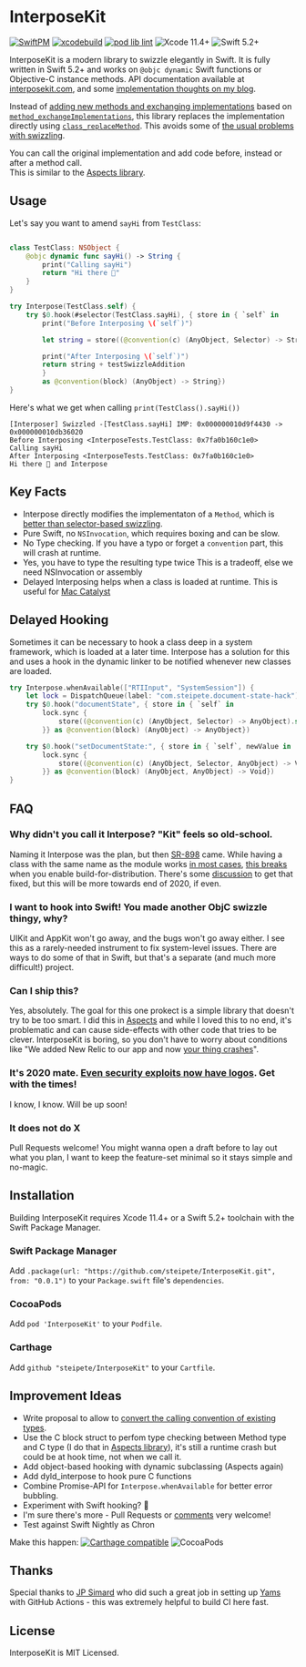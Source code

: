 # InterposeKit

[![SwiftPM](https://github.com/steipete/InterposeKit/workflows/SwiftPM/badge.svg)](https://github.com/jsteipete/InterposeKit/actions?query=workflow%3ASwiftPM)
[![xcodebuild](https://github.com/steipete/InterposeKit/workflows/xcodebuild/badge.svg)](https://github.com/steipete/InterposeKit/actions?query=workflow%3Axcodebuild)
[![pod lib lint](https://github.com/steipete/InterposeKit/workflows/pod%20lib%20lint/badge.svg)](https://github.com/steipete/InterposeKit/actions?query=workflow%3A%22pod+lib+lint%22)
![Xcode 11.4+](https://img.shields.io/badge/Xcode-11.4%2B-blue.svg)
![Swift 5.2+](https://img.shields.io/badge/Swift-5.2%2B-orange.svg)
<!--
[![codecov](https://codecov.io/gh/steipete/InterposeKit/branch/master/graph/badge.svg)](https://codecov.io/gh/steipete/InterposeKit) -->

InterposeKit is a modern library to swizzle elegantly in Swift. It is fully written in Swift 5.2+ and works on `@objc dynamic` Swift functions or Objective-C instance methods. API documentation available at [interposekit.com](http://interposekit.com/), and some [implementation thoughts on my blog](https://steipete.com/posts/interposekit/).

Instead of [adding new methods and exchanging implementations](https://nshipster.com/method-swizzling/) based on [`method_exchangeImplementations`](https://developer.apple.com/documentation/objectivec/1418769-method_exchangeimplementations), this library replaces the implementation directly using [`class_replaceMethod`](https://developer.apple.com/documentation/objectivec/1418677-class_replacemethod). This avoids some of [the usual problems with swizzling](https://pspdfkit.com/blog/2019/swizzling-in-swift/).

You can call the original implementation and add code before, instead or after a method call.  
This is similar to the [Aspects library](https://github.com/steipete/Aspects).

## Usage

Let's say you want to amend `sayHi` from `TestClass`:

```swift

class TestClass: NSObject {
    @objc dynamic func sayHi() -> String {
        print("Calling sayHi")
        return "Hi there 👋"
    }
}

try Interpose(TestClass.self) {
    try $0.hook(#selector(TestClass.sayHi), { store in { `self` in
        print("Before Interposing \(`self`)")

        let string = store((@convention(c) (AnyObject, Selector) -> String).self)(`self`, store.selector)

        print("After Interposing \(`self`)")
        return string + testSwizzleAddition
        }
        as @convention(block) (AnyObject) -> String})
}
```

Here's what we get when calling `print(TestClass().sayHi())` 
```
[Interposer] Swizzled -[TestClass.sayHi] IMP: 0x000000010d9f4430 -> 0x000000010db36020
Before Interposing <InterposeTests.TestClass: 0x7fa0b160c1e0>
Calling sayHi
After Interposing <InterposeTests.TestClass: 0x7fa0b160c1e0>
Hi there 👋 and Interpose
```

## Key Facts

- Interpose directly modifies the implementaton of a `Method`, which is [better than selector-based swizzling]((https://pspdfkit.com/blog/2019/swizzling-in-swift/)).
- Pure Swift, no `NSInvocation`, which requires boxing and can be slow.
- No Type checking. If you have a typo or forget a `convention` part, this will crash at runtime.
- Yes, you have to type the resulting type twice This is a tradeoff, else we need NSInvocation or assembly 
- Delayed Interposing helps when a class is loaded at runtime. This is useful for [Mac Catalyst](https://steipete.com/posts/mac-catalyst-crash-hunt/)

## Delayed Hooking

Sometimes it can be necessary to hook a class deep in a system framework, which is loaded at a later time. Interpose has a solution for this and uses a hook in the dynamic linker to be notified whenever new classes are loaded.

```swift
try Interpose.whenAvailable(["RTIInput", "SystemSession"]) {
    let lock = DispatchQueue(label: "com.steipete.document-state-hack")
    try $0.hook("documentState", { store in { `self` in
        lock.sync {
            store((@convention(c) (AnyObject, Selector) -> AnyObject).self)(`self`, store.selector)
        }} as @convention(block) (AnyObject) -> AnyObject})

    try $0.hook("setDocumentState:", { store in { `self`, newValue in
        lock.sync {
            store((@convention(c) (AnyObject, Selector, AnyObject) -> Void).self)(`self`, store.selector, newValue)
        }} as @convention(block) (AnyObject, AnyObject) -> Void})
}
```

## FAQ

### Why didn't you call it Interpose? "Kit" feels so old-school.
Naming it Interpose was the plan, but then [SR-898](https://bugs.swift.org/browse/SR-898) came. While having a class with the same name as the module works [in most cases](https://forums.swift.org/t/frameworkname-is-not-a-member-type-of-frameworkname-errors-inside-swiftinterface/28962), [this breaks](https://twitter.com/BalestraPatrick/status/1260928023357878273) when you enable build-for-distribution. There's some [discussion](https://forums.swift.org/t/pitch-fully-qualified-name-syntax/28482/81) to get that fixed, but this will be more towards end of 2020, if even.

### I want to hook into Swift! You made another ObjC swizzle thingy, why?
UIKit and AppKit won't go away, and the bugs won't go away either. I see this as a rarely-needed instrument to fix system-level issues. There are ways to do some of that in Swift, but that's a separate (and much more difficult!) project. 

### Can I ship this?
Yes, absolutely. The goal for this one prokect is a simple library that doesn't try to be too smart. I did this in [Aspects](https://github.com/steipete/Aspects) and while I loved this to no end, it's problematic and can cause side-effects with other code that tries to be clever. InterposeKit is boring, so you don't have to worry about conditions like "We added New Relic to our app and now [your thing crashes](https://github.com/steipete/Aspects/issues/21)".

### It's 2020 mate. [Even security exploits now have logos](https://heartbleed.com/). Get with the times!
I know, I know. Will be up soon!

### It does not do X
Pull Requests welcome! You might wanna open a draft before to lay out what you plan, I want to keep the feature-set minimal so it stays simple and no-magic.

## Installation

Building InterposeKit requires Xcode 11.4+ or a Swift 5.2+ toolchain with the Swift Package Manager.

### Swift Package Manager

Add `.package(url: "https://github.com/steipete/InterposeKit.git", from: "0.0.1")` to your
`Package.swift` file's `dependencies`.

### CocoaPods

Add `pod 'InterposeKit'` to your `Podfile`.

### Carthage

Add `github "steipete/InterposeKit"` to your `Cartfile`.

## Improvement Ideas

- Write proposal to allow to [convert the calling convention of existing types](https://twitter.com/steipete/status/1266799174563041282?s=21).
- Use the C block struct to perfom type checking between Method type and C type (I do that in  [Aspects library](https://github.com/steipete/Aspects)), it's still a runtime crash but could be at hook time, not when we call it.
- Add object-based hooking with dynamic subclassing (Aspects again)
- Add dyld_interpose to hook pure C functions
- Combine Promise-API for `Interpose.whenAvailable` for better error bubbling.
- Experiment with Swift hooking? 🤡
- I'm sure there's more - Pull Requests or [comments](https://twitter.com/steipete) very welcome!
- Test against Swift Nightly as Chron

Make this happen:
[![Carthage compatible](https://img.shields.io/badge/Carthage-compatible-4BC51D.svg?style=flat)](https://github.com/Carthage/Carthage)
![CocoaPods](https://img.shields.io/cocoapods/v/SwiftyJSON.svg)

## Thanks

Special thanks to [JP Simard](https://github.com/jpsim/Yams) who did such a great job in setting up [Yams](https://github.com/jpsim/Yams) with GitHub Actions - this was extremely helpful to build CI here fast.

## License

InterposeKit is MIT Licensed.
